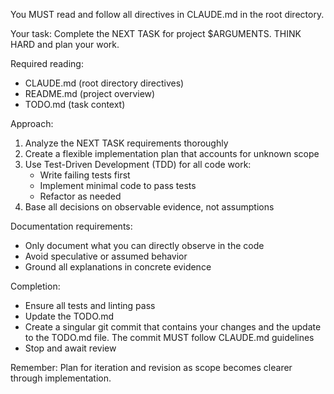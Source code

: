 You MUST read and follow all directives in CLAUDE.md in the root directory.

Your task: Complete the NEXT TASK for project $ARGUMENTS. THINK HARD and plan your work.

Required reading:

- CLAUDE.md (root directory directives)
- README.md (project overview)
- TODO.md (task context)

Approach:

1. Analyze the NEXT TASK requirements thoroughly
2. Create a flexible implementation plan that accounts for unknown scope
3. Use Test-Driven Development (TDD) for all code work:
   - Write failing tests first
   - Implement minimal code to pass tests
   - Refactor as needed
4. Base all decisions on observable evidence, not assumptions

Documentation requirements:

- Only document what you can directly observe in the code
- Avoid speculative or assumed behavior
- Ground all explanations in concrete evidence

Completion:

- Ensure all tests and linting pass
- Update the TODO.md
- Create a singular git commit that contains your changes and the update to the TODO.md file. The commit MUST follow CLAUDE.md guidelines
- Stop and await review

Remember: Plan for iteration and revision as scope becomes clearer through implementation.
